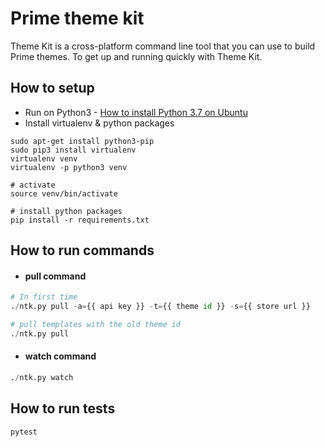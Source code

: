 # Prime theme kit

Theme Kit is a cross-platform command line tool that you can use to build Prime themes. To get up and running quickly with Theme Kit.

## How to setup

- Run on Python3 - [How to install Python 3.7 on Ubuntu](https://linuxize.com/post/how-to-install-python-3-7-on-ubuntu-18-04/)
- Install virtualenv & python packages
```
sudo apt-get install python3-pip
sudo pip3 install virtualenv 
virtualenv venv
virtualenv -p python3 venv

# activate
source venv/bin/activate

# install python packages
pip install -r requirements.txt
```

## How to run commands

- #### pull command

```python
# In first time
./ntk.py pull -a={{ api key }} -t={{ theme id }} -s={{ store url }}

# pull templates with the old theme id
./ntk.py pull
```

- #### watch command
```python
./ntk.py watch
```

## How to run tests

```python
pytest
```